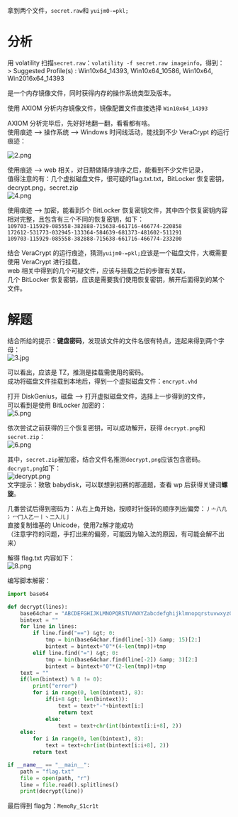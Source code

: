 拿到两个文件，`secret.raw`和 `yuijm0-=pkl;`

分析
==

用 volatility 扫描`secret.raw`：`volatility -f secret.raw imageinfo`，得到：  
&gt; Suggested Profile(s) : Win10x64\_14393, Win10x64\_10586, Win10x64, Win2016x64\_14393

是一个内存镜像文件，同时获得内存的操作系统类型及版本。

使用 AXIOM 分析内存镜像文件，镜像配置文件直接选择 `Win10x64_14393`

AXIOM 分析完毕后，先好好地翻一翻，看看都有啥。  
使用痕迹 --&gt; 操作系统 --&gt; Windows 时间线活动，能找到不少 VeraCrypt 的运行痕迹：

![2.png](https://shs3.b.qianxin.com/attack_forum/2022/06/attach-0c3196c0e518f3635ce941e0b22d12785a7570da.png)

使用痕迹 --&gt; web 相关，对日期做降序排序之后，能看到不少文件记录，  
值得注意的有：几个虚拟磁盘文件，很可疑的flag.txt.txt，BitLocker 恢复密钥，decrypt.png，secret.zip  
![4.png](https://shs3.b.qianxin.com/attack_forum/2022/06/attach-a3f3a22d8083b352b259ee6fe0c6624e05ec433d.png)

使用痕迹 --&gt; 加密，能看到5个 BitLocker 恢复密钥文件，其中四个恢复密钥内容相对完整，且包含有三个不同的恢复密钥，如下：  
`109703-115929-085558-382888-715638-661716-466774-220858`  
`172612-531773-032945-133364-584639-681373-481602-511291`  
`109703-115929-085558-382888-715638-661716-466774-233200`

结合 VeraCrypt 的运行痕迹，猜测`yuijm0-=pkl;`应该是一个磁盘文件，大概需要使用 VeraCrypt 进行挂载，  
web 相关中得到的几个可疑文件，应该与挂载之后的步骤有关联，  
几个 BitLocker 恢复密钥，应该是需要我们使用恢复密钥，解开后面得到的某个文件。

解题
==

结合所给的提示：**键盘密码**，发现该文件的文件名很有特点，连起来得到两个字母：  
![3.jpg](https://shs3.b.qianxin.com/attack_forum/2022/06/attach-08731cc75864a3c904a23f729586a935c24ac1d1.jpg)

可以看出，应该是 TZ，推测是挂载需使用的密码。  
成功将磁盘文件挂载到本地后，得到一个虚拟磁盘文件：`encrypt.vhd`

打开 DiskGenius，磁盘 --&gt; 打开虚拟磁盘文件，选择上一步得到的文件，  
可以看到是使用 BitLocker 加密的：  
![5.png](https://shs3.b.qianxin.com/attack_forum/2022/06/attach-e9a73afddf25a21e0afad1e5d6e1230177049b37.png)

依次尝试之前获得的三个恢复密钥，可以成功解开，获得 `decrypt.png`和`secret.zip`：  
![6.png](https://shs3.b.qianxin.com/attack_forum/2022/06/attach-606f72f920ecad80cecdf065ba1b5cc3a097b916.png)

其中，`secret.zip`被加密，结合文件名推测`decrypt,png`应该包含密码。  
`decrypt,png`如下：  
![decrypt.png](https://shs3.b.qianxin.com/attack_forum/2022/06/attach-39e801f16eef21fc401da6713bf7f345567b17d7.png)  
文字提示：致敬 babydisk，可以联想到初赛的那道题，查看 wp 后获得关键词**螺旋**。

几番尝试后得到密码为：从右上角开始，按顺时针旋转的顺序列出偏旁：`⼃⼇⼋⼏⼎⼍⼌⼈⼄⼀⼁⼂⼆⼊⼉⼅`  
直接复制维基的 Unicode，使用7z解才能成功  
（注意字符的问题，手打出来的偏旁，可能因为输入法的原因，有可能会解不出来）

解得 flag.txt 内容如下：  
![8.png](https://shs3.b.qianxin.com/attack_forum/2022/06/attach-c113d92ac91c3ed572bd2bc83b80b535000b99c1.png)

编写脚本解密：

```python
import base64

def decrypt(lines):
    base64char = "ABCDEFGHIJKLMNOPQRSTUVWXYZabcdefghijklmnopqrstuvwxyz0123456789+/"     
    bintext = ""
    for line in lines:
        if line.find("==") &gt; 0:
            tmp = bin(base64char.find(line[-3]) &amp; 15)[2:]
            bintext = bintext+"0"*(4-len(tmp))+tmp
        elif line.find("=") &gt; 0:
            tmp = bin(base64char.find(line[-2]) &amp; 3)[2:]
            bintext = bintext+"0"*(2-len(tmp))+tmp
    text = ""
    if(len(bintext) % 8 != 0):
        print("error")
        for i in range(0, len(bintext), 8):
            if(i+8 &gt; len(bintext)):
                text = text+"-"+bintext[i:]
                return text
            else:
                text = text+chr(int(bintext[i:i+8], 2))
    else:
        for i in range(0, len(bintext), 8):
            text = text+chr(int(bintext[i:i+8], 2))
        return text

if __name__ == "__main__":
    path = "flag.txt"
    file = open(path, "r")
    line = file.read().splitlines()
    print(decrypt(line))
```

最后得到 flag为：`MemoRy_S1cr1t`
